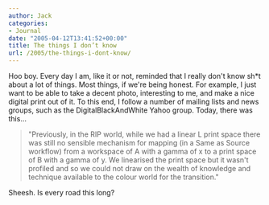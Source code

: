 ```yaml
---
author: Jack
categories:
- Journal
date: "2005-04-12T13:41:52+00:00"
title: The things I don’t know
url: /2005/the-things-i-dont-know/
---
```


Hoo boy. Every day I am, like it or not, reminded that I really don't know sh*t about a lot of things. Most things, if we're being honest. For example, I just want to be able to take a decent photo, interesting to me, and make a nice digital print out of it. To this end, I follow a number of mailing lists and news groups, such as the DigitalBlackAndWhite Yahoo group. Today, there was this&#8230;

> 
> 
> "Previously, in the RIP world, while we had a linear L print space there was still no sensible mechanism for mapping (in a Same as Source workflow) from a workspace of A with a gamma of x to a print space of B with a gamma of y. We linearised the print space but it wasn't profiled and so we could not draw on the wealth of knowledge and technique available to the colour world for the transition."
> 
> 

Sheesh. Is every road this long?